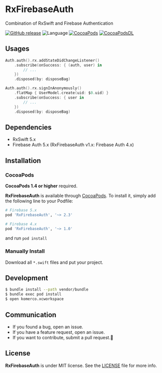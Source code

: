 # RxFirebaseAuth
Combination of RxSwift and Firebase Authentication

[![GitHub release](https://img.shields.io/github/release/sgr-ksmt/RxFirebaseAuth.svg)](https://github.com/sgr-ksmt/RxFirebaseAuth/releases)
![Language](https://img.shields.io/badge/language-Swift%205.0-orange.svg)
[![CocoaPods](https://img.shields.io/badge/Cocoa%20Pods-✓-4BC51D.svg?style=flat)](https://cocoapods.org/pods/RxFirebaseAuth)
[![CocoaPodsDL](https://img.shields.io/cocoapods/dt/RxFirebaseAuth.svg)](https://cocoapods.org/pods/RxFirebaseAuth)

## Usages

```swift
Auth.auth().rx.addStateDidChangeListener()
    .subscribe(onSuccess: { (auth, user) in
        // ...
    })
    .disposed(by: disposeBag)
```

```swift
Auth.auth().rx.signInAnonymously()
    .flatMap { UserModel.create(uid: $0.uid) }
    .subscribe(onSuccess: { user in
        // ...
    })
    .disposed(by: disposeBag)
```


## Dependencies
- RxSwift 5.x
- Firebase Auth 5.x (RxFirebaseAuth v1.x: Firebase Auth 4.x)

## Installation
### CocoaPods
**CocoaPods 1.4 or higher** required.

**RxFirebaseAuth** is available through [CocoaPods](http://cocoapods.org). To install
it, simply add the following line to your Podfile:

```ruby
# Firebase 5.x
pod 'RxFirebaseAuth', '~> 2.3'

# Firebase 4.x
pod 'RxFirebaseAuth', '~> 1.0'

```

and run `pod install`

### Manually Install
Download all `*.swift` files and put your project.

## Development

```bash
$ bundle install --path vendor/bundle
$ bundle exec pod install
$ open komerco.xcworkspace
```

## Communication
- If you found a bug, open an issue.
- If you have a feature request, open an issue.
- If you want to contribute, submit a pull request.:muscle:

## License
**RxFirebaseAuth** is under MIT license. See the [LICENSE](LICENSE) file for more info.
